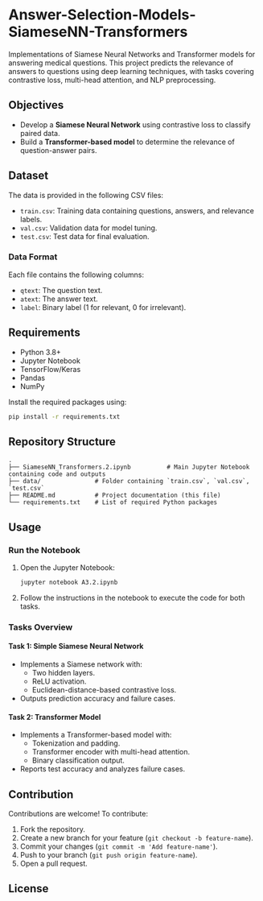 # Answer-Selection-Models-SiameseNN-Transformers
Implementations of Siamese Neural Networks and Transformer models for answering medical questions. This project predicts the relevance of answers to questions using deep learning techniques, with tasks covering contrastive loss, multi-head attention, and NLP preprocessing.
## Objectives
- Develop a **Siamese Neural Network** using contrastive loss to classify paired data.
- Build a **Transformer-based model** to determine the relevance of question-answer pairs.

## Dataset
The data is provided in the following CSV files:
- `train.csv`: Training data containing questions, answers, and relevance labels.
- `val.csv`: Validation data for model tuning.
- `test.csv`: Test data for final evaluation.

### Data Format
Each file contains the following columns:
- `qtext`: The question text.
- `atext`: The answer text.
- `label`: Binary label (1 for relevant, 0 for irrelevant).

## Requirements
- Python 3.8+
- Jupyter Notebook
- TensorFlow/Keras
- Pandas
- NumPy

Install the required packages using:
```bash
pip install -r requirements.txt
```

## Repository Structure
```
.
├── SiameseNN_Transformers.2.ipynb          # Main Jupyter Notebook containing code and outputs
├── data/               # Folder containing `train.csv`, `val.csv`, `test.csv`
├── README.md           # Project documentation (this file)
└── requirements.txt    # List of required Python packages
```

## Usage
### Run the Notebook
1. Open the Jupyter Notebook:
   ```bash
   jupyter notebook A3.2.ipynb
   ```
2. Follow the instructions in the notebook to execute the code for both tasks.

### Tasks Overview
#### Task 1: Simple Siamese Neural Network
- Implements a Siamese network with:
  - Two hidden layers.
  - ReLU activation.
  - Euclidean-distance-based contrastive loss.
- Outputs prediction accuracy and failure cases.

#### Task 2: Transformer Model
- Implements a Transformer-based model with:
  - Tokenization and padding.
  - Transformer encoder with multi-head attention.
  - Binary classification output.
- Reports test accuracy and analyzes failure cases.



## Contribution
Contributions are welcome! To contribute:
1. Fork the repository.
2. Create a new branch for your feature (`git checkout -b feature-name`).
3. Commit your changes (`git commit -m 'Add feature-name'`).
4. Push to your branch (`git push origin feature-name`).
5. Open a pull request.

## License
